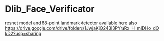 # Dlib_Face_Verificator

resnet model and 68-point landmark detector available here also https://drive.google.com/drive/folders/1JwjaKjQ243i3PYraRx_H_mIDHo_dQkD2?usp=sharing
